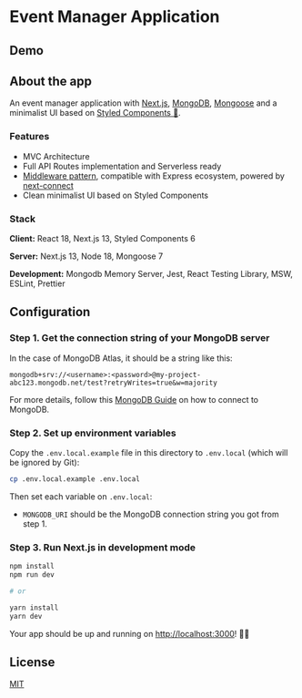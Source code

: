 # Event Manager Application

## Demo

## About the app

An event manager application with [Next.js](https://nextjs.org/), [MongoDB](https://www.mongodb.com/), [Mongoose](https://mongoosejs.com/docs/) and a minimalist UI based on [Styled Components 💅](https://styled-components.com/docs).

### Features

- MVC Architecture
- Full API Routes implementation and Serverless ready
- [Middleware pattern](https://www.patterns.dev/posts/mediator-pattern), compatible with Express ecosystem, powered by [next-connect](https://github.com/hoangvvo/next-connect#readme)
- Clean minimalist UI based on Styled Components

### Stack

**Client:** React 18, Next.js 13, Styled Components 6

**Server:** Next.js 13, Node 18, Mongoose 7

**Development:** Mongodb Memory Server, Jest, React Testing Library, MSW, ESLint, Prettier

## Configuration

### Step 1. Get the connection string of your MongoDB server

In the case of MongoDB Atlas, it should be a string like this:

```
mongodb+srv://<username>:<password>@my-project-abc123.mongodb.net/test?retryWrites=true&w=majority
```

For more details, follow this [MongoDB Guide](https://docs.mongodb.com/guides/server/drivers/) on how to connect to MongoDB.

### Step 2. Set up environment variables

Copy the `.env.local.example` file in this directory to `.env.local` (which will be ignored by Git):

```bash
cp .env.local.example .env.local
```

Then set each variable on `.env.local`:

- `MONGODB_URI` should be the MongoDB connection string you got from step 1.

### Step 3. Run Next.js in development mode

```bash
npm install
npm run dev

# or

yarn install
yarn dev
```

Your app should be up and running on [http://localhost:3000](http://localhost:3000)! 🚀✨

## License

[MIT](https://choosealicense.com/licenses/mit/)
